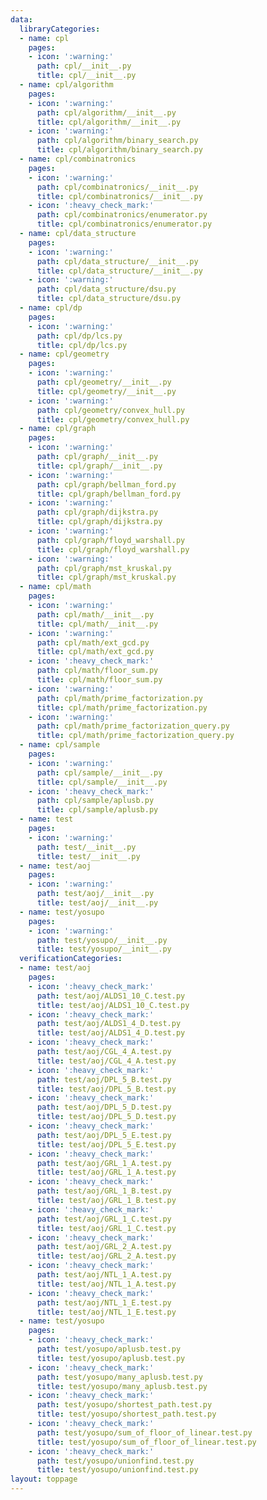 ```yaml
---
data:
  libraryCategories:
  - name: cpl
    pages:
    - icon: ':warning:'
      path: cpl/__init__.py
      title: cpl/__init__.py
  - name: cpl/algorithm
    pages:
    - icon: ':warning:'
      path: cpl/algorithm/__init__.py
      title: cpl/algorithm/__init__.py
    - icon: ':warning:'
      path: cpl/algorithm/binary_search.py
      title: cpl/algorithm/binary_search.py
  - name: cpl/combinatronics
    pages:
    - icon: ':warning:'
      path: cpl/combinatronics/__init__.py
      title: cpl/combinatronics/__init__.py
    - icon: ':heavy_check_mark:'
      path: cpl/combinatronics/enumerator.py
      title: cpl/combinatronics/enumerator.py
  - name: cpl/data_structure
    pages:
    - icon: ':warning:'
      path: cpl/data_structure/__init__.py
      title: cpl/data_structure/__init__.py
    - icon: ':warning:'
      path: cpl/data_structure/dsu.py
      title: cpl/data_structure/dsu.py
  - name: cpl/dp
    pages:
    - icon: ':warning:'
      path: cpl/dp/lcs.py
      title: cpl/dp/lcs.py
  - name: cpl/geometry
    pages:
    - icon: ':warning:'
      path: cpl/geometry/__init__.py
      title: cpl/geometry/__init__.py
    - icon: ':warning:'
      path: cpl/geometry/convex_hull.py
      title: cpl/geometry/convex_hull.py
  - name: cpl/graph
    pages:
    - icon: ':warning:'
      path: cpl/graph/__init__.py
      title: cpl/graph/__init__.py
    - icon: ':warning:'
      path: cpl/graph/bellman_ford.py
      title: cpl/graph/bellman_ford.py
    - icon: ':warning:'
      path: cpl/graph/dijkstra.py
      title: cpl/graph/dijkstra.py
    - icon: ':warning:'
      path: cpl/graph/floyd_warshall.py
      title: cpl/graph/floyd_warshall.py
    - icon: ':warning:'
      path: cpl/graph/mst_kruskal.py
      title: cpl/graph/mst_kruskal.py
  - name: cpl/math
    pages:
    - icon: ':warning:'
      path: cpl/math/__init__.py
      title: cpl/math/__init__.py
    - icon: ':warning:'
      path: cpl/math/ext_gcd.py
      title: cpl/math/ext_gcd.py
    - icon: ':heavy_check_mark:'
      path: cpl/math/floor_sum.py
      title: cpl/math/floor_sum.py
    - icon: ':warning:'
      path: cpl/math/prime_factorization.py
      title: cpl/math/prime_factorization.py
    - icon: ':warning:'
      path: cpl/math/prime_factorization_query.py
      title: cpl/math/prime_factorization_query.py
  - name: cpl/sample
    pages:
    - icon: ':warning:'
      path: cpl/sample/__init__.py
      title: cpl/sample/__init__.py
    - icon: ':heavy_check_mark:'
      path: cpl/sample/aplusb.py
      title: cpl/sample/aplusb.py
  - name: test
    pages:
    - icon: ':warning:'
      path: test/__init__.py
      title: test/__init__.py
  - name: test/aoj
    pages:
    - icon: ':warning:'
      path: test/aoj/__init__.py
      title: test/aoj/__init__.py
  - name: test/yosupo
    pages:
    - icon: ':warning:'
      path: test/yosupo/__init__.py
      title: test/yosupo/__init__.py
  verificationCategories:
  - name: test/aoj
    pages:
    - icon: ':heavy_check_mark:'
      path: test/aoj/ALDS1_10_C.test.py
      title: test/aoj/ALDS1_10_C.test.py
    - icon: ':heavy_check_mark:'
      path: test/aoj/ALDS1_4_D.test.py
      title: test/aoj/ALDS1_4_D.test.py
    - icon: ':heavy_check_mark:'
      path: test/aoj/CGL_4_A.test.py
      title: test/aoj/CGL_4_A.test.py
    - icon: ':heavy_check_mark:'
      path: test/aoj/DPL_5_B.test.py
      title: test/aoj/DPL_5_B.test.py
    - icon: ':heavy_check_mark:'
      path: test/aoj/DPL_5_D.test.py
      title: test/aoj/DPL_5_D.test.py
    - icon: ':heavy_check_mark:'
      path: test/aoj/DPL_5_E.test.py
      title: test/aoj/DPL_5_E.test.py
    - icon: ':heavy_check_mark:'
      path: test/aoj/GRL_1_A.test.py
      title: test/aoj/GRL_1_A.test.py
    - icon: ':heavy_check_mark:'
      path: test/aoj/GRL_1_B.test.py
      title: test/aoj/GRL_1_B.test.py
    - icon: ':heavy_check_mark:'
      path: test/aoj/GRL_1_C.test.py
      title: test/aoj/GRL_1_C.test.py
    - icon: ':heavy_check_mark:'
      path: test/aoj/GRL_2_A.test.py
      title: test/aoj/GRL_2_A.test.py
    - icon: ':heavy_check_mark:'
      path: test/aoj/NTL_1_A.test.py
      title: test/aoj/NTL_1_A.test.py
    - icon: ':heavy_check_mark:'
      path: test/aoj/NTL_1_E.test.py
      title: test/aoj/NTL_1_E.test.py
  - name: test/yosupo
    pages:
    - icon: ':heavy_check_mark:'
      path: test/yosupo/aplusb.test.py
      title: test/yosupo/aplusb.test.py
    - icon: ':heavy_check_mark:'
      path: test/yosupo/many_aplusb.test.py
      title: test/yosupo/many_aplusb.test.py
    - icon: ':heavy_check_mark:'
      path: test/yosupo/shortest_path.test.py
      title: test/yosupo/shortest_path.test.py
    - icon: ':heavy_check_mark:'
      path: test/yosupo/sum_of_floor_of_linear.test.py
      title: test/yosupo/sum_of_floor_of_linear.test.py
    - icon: ':heavy_check_mark:'
      path: test/yosupo/unionfind.test.py
      title: test/yosupo/unionfind.test.py
layout: toppage
---
```

